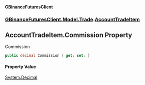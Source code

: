 #### [GBinanceFuturesClient](./index.md 'index')
### [GBinanceFuturesClient.Model.Trade](./GBinanceFuturesClient-Model-Trade.md 'GBinanceFuturesClient.Model.Trade').[AccountTradeItem](./GBinanceFuturesClient-Model-Trade-AccountTradeItem.md 'GBinanceFuturesClient.Model.Trade.AccountTradeItem')
## AccountTradeItem.Commission Property
Commission  
```csharp
public decimal Commission { get; set; }
```
#### Property Value
[System.Decimal](https://docs.microsoft.com/en-us/dotnet/api/System.Decimal 'System.Decimal')  
